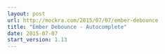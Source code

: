 ```yaml
---
layout: post
url: http://mockra.com/2015/07/07/ember-debounce
title: "Ember Debounce - Autocomplete"
date: 2015-07-07
start_version: 1.13
---
```

